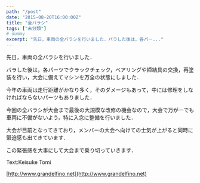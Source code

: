 ```yaml
---
path: "/post"
date: "2015-08-20T16:00:00Z"
title: "全バラシ"
tags: ["未分類"]
# dummy
excerpt: "先日，車両の全バラシを行いました．バラした後は，各パー..."
---
```




[](20-1.jpg)

先日，車両の全バラシを行いました．

バラした後は，各パーツでクラックチェック，ベアリングや締結具の交換，再塗装を行い，大会に備えてマシンを万全の状態にしました．

今年の車両は走行距離がかなり多く，そのダメージもあって，中には修理をしなければならないパーツもありました．

今回の全バラシが大会まで最後の大規模な改修の機会なので，大会で万が一でも車両に不備がないよう，特に入念に整備を行いました．

大会が目前となってきており，メンバーの大会へ向けての士気が上がると同時に緊迫感も出てきています．

この緊張感を大事にして大会まで乗り切っていきます．

Text:Keisuke Tomi

[http://www.grandelfino.net](http://www.grandelfino.net)

